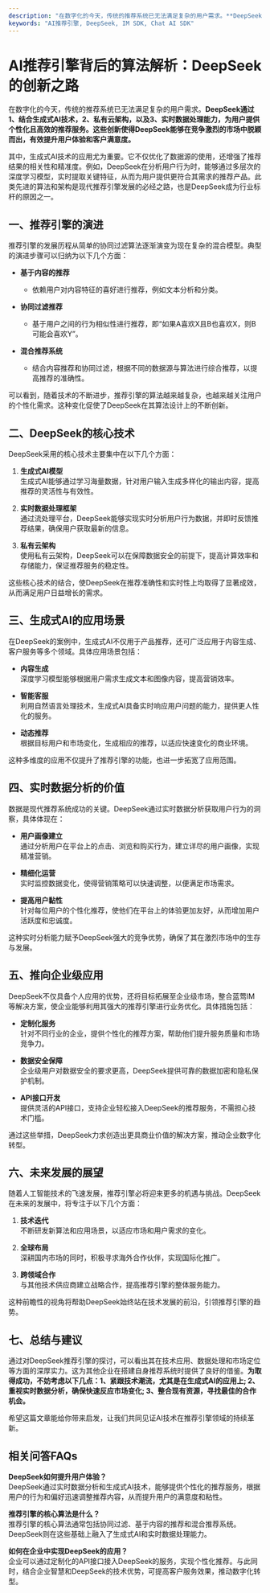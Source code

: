 ```yaml
---
description: "在数字化的今天，传统的推荐系统已无法满足复杂的用户需求。**DeepSeek通过1、结合生成式AI技术，2、私有云架构，以及3、实时数据处理能力，为用户提供个性化且高效的推荐服务。这些创新使得DeepSeek能够在竞争激烈的市场中脱颖而出，有效提升用户体验和客户满意度。** "
keywords: "AI推荐引擎, DeepSeek, IM SDK, Chat AI SDK"
---
```

# AI推荐引擎背后的算法解析：DeepSeek的创新之路

在数字化的今天，传统的推荐系统已无法满足复杂的用户需求。**DeepSeek通过1、结合生成式AI技术，2、私有云架构，以及3、实时数据处理能力，为用户提供个性化且高效的推荐服务。这些创新使得DeepSeek能够在竞争激烈的市场中脱颖而出，有效提升用户体验和客户满意度。** 

其中，生成式AI技术的应用尤为重要。它不仅优化了数据源的使用，还增强了推荐结果的相关性和精准度。例如，DeepSeek在分析用户行为时，能够通过多层次的深度学习模型，实时提取关键特征，从而为用户提供更符合其需求的推荐产品。此类先进的算法和架构是现代推荐引擎发展的必经之路，也是DeepSeek成为行业标杆的原因之一。

## **一、推荐引擎的演进**

推荐引擎的发展历程从简单的协同过滤算法逐渐演变为现在复杂的混合模型。典型的演进步骤可以归纳为以下几个方面：

- **基于内容的推荐**
  - 依赖用户对内容特征的喜好进行推荐，例如文本分析和分类。
  
- **协同过滤推荐**
  - 基于用户之间的行为相似性进行推荐，即“如果A喜欢X且B也喜欢X，则B可能会喜欢Y”。
  
- **混合推荐系统**
  - 结合内容推荐和协同过滤，根据不同的数据源与算法进行综合推荐，以提高推荐的准确性。

可以看到，随着技术的不断进步，推荐引擎的算法越来越复杂，也越来越关注用户的个性化需求。这种变化促使了DeepSeek在其算法设计上的不断创新。

## **二、DeepSeek的核心技术**

DeepSeek采用的核心技术主要集中在以下几个方面：

1. **生成式AI模型**  
   生成式AI能够通过学习海量数据，针对用户输入生成多样化的输出内容，提高推荐的灵活性与有效性。

2. **实时数据处理框架**  
   通过流处理平台，DeepSeek能够实现实时分析用户行为数据，并即时反馈推荐结果，确保用户获取最新的信息。

3. **私有云架构**  
   使用私有云架构，DeepSeek可以在保障数据安全的前提下，提高计算效率和存储能力，保证推荐服务的稳定性。

这些核心技术的结合，使DeepSeek在推荐准确性和实时性上均取得了显著成效，从而满足用户日益增长的需求。

## **三、生成式AI的应用场景**

在DeepSeek的案例中，生成式AI不仅用于产品推荐，还可广泛应用于内容生成、客户服务等多个领域。具体应用场景包括：

- **内容生成**  
  深度学习模型能够根据用户需求生成文本和图像内容，提高营销效率。

- **智能客服**  
  利用自然语言处理技术，生成式AI具备实时响应用户问题的能力，提供更人性化的服务。

- **动态推荐**  
  根据目标用户和市场变化，生成相应的推荐，以适应快速变化的商业环境。

这种多维度的应用不仅提升了推荐引擎的功能，也进一步拓宽了应用范围。

## **四、实时数据分析的价值**

数据是现代推荐系统成功的关键。DeepSeek通过实时数据分析获取用户行为的洞察，具体体现在：

- **用户画像建立**  
  通过分析用户在平台上的点击、浏览和购买行为，建立详尽的用户画像，实现精准营销。

- **精细化运营**  
  实时监控数据变化，使得营销策略可以快速调整，以便满足市场需求。

- **提高用户黏性**  
  针对每位用户的个性化推荐，使他们在平台上的体验更加友好，从而增加用户活跃度和忠诚度。

这种实时分析能力赋予DeepSeek强大的竞争优势，确保了其在激烈市场中的生存与发展。

## **五、推向企业级应用**

DeepSeek不仅具备个人应用的优势，还将目标拓展至企业级市场，整合蓝莺IM等解决方案，使企业能够利用其强大的推荐引擎进行业务优化。具体措施包括：

- **定制化服务**  
  针对不同行业的企业，提供个性化的推荐方案，帮助他们提升服务质量和市场竞争力。

- **数据安全保障**  
  企业级用户对数据安全的要求更高，DeepSeek提供可靠的数据加密和隐私保护机制。

- **API接口开发**  
  提供灵活的API接口，支持企业轻松接入DeepSeek的推荐服务，不需担心技术门槛。

通过这些举措，DeepSeek力求创造出更具商业价值的解决方案，推动企业数字化转型。

## **六、未来发展的展望**

随着人工智能技术的飞速发展，推荐引擎必将迎来更多的机遇与挑战。DeepSeek在未来的发展中，将专注于以下几个方面：

1. **技术迭代**  
   不断研发新算法和应用场景，以适应市场和用户需求的变化。

2. **全球布局**  
   深耕国内市场的同时，积极寻求海外合作伙伴，实现国际化推广。

3. **跨领域合作**  
   与其他技术供应商建立战略合作，提高推荐引擎的整体服务能力。

这种前瞻性的视角将帮助DeepSeek始终站在技术发展的前沿，引领推荐引擎的趋势。

## **七、总结与建议**

通过对DeepSeek推荐引擎的探讨，可以看出其在技术应用、数据处理和市场定位等方面的深厚实力。这为其他企业在搭建自身推荐系统时提供了良好的借鉴。**为取得成功，不妨考虑以下几点：1、紧跟技术潮流，尤其是在生成式AI的应用上; 2、重视实时数据分析，确保快速反应市场变化; 3、整合现有资源，寻找最佳的合作机会。** 

希望这篇文章能给你带来启发，让我们共同见证AI技术在推荐引擎领域的持续革新。

## **相关问答FAQs**

**DeepSeek如何提升用户体验？**  
DeepSeek通过实时数据分析和生成式AI技术，能够提供个性化的推荐服务，根据用户的行为和偏好迅速调整推荐内容，从而提升用户的满意度和粘性。

**推荐引擎的核心算法是什么？**  
推荐引擎的核心算法通常包括协同过滤、基于内容的推荐和混合推荐系统。DeepSeek则在这些基础上融入了生成式AI和实时数据处理能力。

**如何在企业中实现DeepSeek的应用？**  
企业可以通过定制化的API接口接入DeepSeek的服务，实现个性化推荐。与此同时，结合企业智慧和DeepSeek的技术优势，可提高客户服务效果，推动数字化转型。
